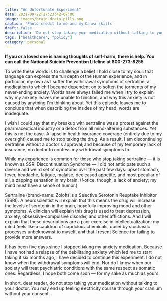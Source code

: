 ```yaml
---
title: "An Unfortunate Experiment"
date: 2021-09-22T17:23:42-07:00
image: images/brain-drain-pills.png
caption: 'Photo credit to me and my Canva skills'
draft: false
description: 'Do not stop taking your medication without talking to your doctor. You may end up feeling electricity course through your cranium without your consent.'
tags: ["healthcare", "policy"]
category: personal
---
```


**If you or a loved one is having thoughts of self-harm, there is help. You can call the National Suicide Prevention Lifeline at 800-273-8255**

To write these words is to challenge a belief I hold close to my soul: that language can express the full depth of the Human experience, and in particular, my own as I suffer the withdrawal symptoms of sertraline, a medication to which I became dependent on to soften the torments of my never-ending anxiety. Words have always failed me when I try to explain why my anxiety leaves me unable to function, and why this anxiety is not caused by anything I'm thinking about. Yet this episode leaves me to conclude that when describing the insides of my head, words are inadequate.

I wish I could say that my breakup with sertraline was a protest against the pharmaceutical industry or a detox from all mind-altering substances. Yet this is not the case. A lapse in health insurance coverage (entirely due to my oversight) caused me to stop taking the drug. As a result, I am discontinuing sertraline without a doctor's approval; and because of my temporary lack of insurance, no doctor to confess my withdrawal symptoms to.

While my experience is common for those who stop taking sertraline — it is known as SSRI Discontinuation Syndrome — I did not anticipate such a diverse and weird set of symptoms over the past few days: upset stomach, fever, headache, fatigue, malaise, decreased appetite, and most peculiar of all, a zapping sensation in my brain. (Notice, though, a lack of anxiety; my mind must have a sense of humor.)

Sertraline (brand-name: Zoloft) is a Selective Serotonin Reuptake Inhibitor (SSRI). A neuroscientist will explain that this means the drug will increase the levels of serotonin in the brain, hopefully improving mood and other symptoms. A clinician will explain this drug is used to treat depression, anxiety, obsessive-compulsive disorder, and other afflictions. And I will explain that these descriptions are a poor exercise in intellectualization: my mind feels like a cauldron of capricious chemicals, upset by stochastic processes unbeknownst to myself, and that I resent Science for failing to provide more answers.

It has been five days since I stopped taking my anxiety medication. Because I have not had a relapse of the debilitating anxiety which led me to start taking it six months ago, I have decided to continue this experiment. I do not know when the withdrawal symptoms will end. Nor do I know when our society will treat psychiatric conditions with the same respect as somatic ones. Regardless, I hope both come soon — for my sake as much as yours.

In short, dear reader, do not stop taking your medication without talking to your doctor. You may end up feeling electricity course through your cranium without your consent. 
